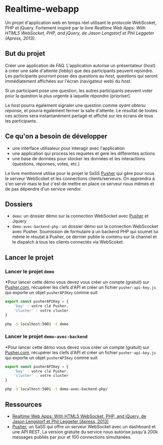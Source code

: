 # Realtime-webapp

Un projet d'application web en temps réel utilisant le protocole WebScoket, PHP et jQuery. Fortement inspiré par le livre *Realtime Web Apps: With HTML5 WebSocket, PHP, and jQuery, de Jason Lengstorf et Phil Leggeter (Apress, 2013)*.

## But du projet

Créer une application de FAQ. L'application autorise un présentateur (*host*) à créer une salle d'attente (*lobby*) que des participants peuvent rejoindre. Les participants pourront poser des *questions* au *host*, questions qui seront immédiatement affichées sur l'écran (navigateur web) du *host*. 

Si un participant pose une question, les autres participants peuvent voter pour la question la plus urgente à laquelle répondre (prioriser).

Le *host* pourra également signaler une question comme *ayant obtenu réponse*, et pourra également fermer la salle d'attente. Le résultat de toutes ces actions sera instantanément partagé et affiché sur les écrans de tous les participants.

## Ce qu'on a besoin de développer

- une interface utilisateur pour interagir avec l'application
- une application qui process les requetes et gere les differentes actions
- une base de données pour stocker les données et les interactions (questions, réponses, votes, etc.)

Le livre mentionné utilise pour le projet le SaSS [Pusher](https://pusher.com/) qui gère pour nous le serveur WebScoket et les connections clients/serveurs. On apprendra à s'en servir mais le but c'est de mettre en place ce serveur nous mêmes et de pas dépendre d'un service vendor.

## Dossiers

- `demo`: un dossier démo sur la connection WebSocket avec [Pusher](https://pusher.com/) et Jquery
- `demo-avec-backend-php` : un dossier démo sur la connection WebScocket avec Pusher. Soumission de formulaire à un backend PHP qui soumet lui même le résutat à Pusher, ce dernier publie le contenu sur la channel et le dispatch à tous les clients connectés via WebScoket.

## Lancer le projet



### Lancer le projet `demo`

*Pour lancer cette démo vous devez vous créer un compte (gratuit) sur [Pusher.com](https://pusher.com/), récupérer les clefs d'API et créer un fichier `pusher-api-key.js` qui exporte un objet `pusherAPIKey` comme suit

~~~javascript
export const pusherAPIKey = {
    'key' : votre clé Pusher,
    'cluster' : votre cluster
}
~~~


~~~bash
php -S localhost:5001 -t demo
~~~

### Lancer le projet `demo-avec-backend`

*Pour lancer cette démo vous devez vous créer un compte (gratuit) sur [Pusher.com](https://pusher.com/), récupérer les clefs d'API et créer un fichier `pusher-api-key.js` qui exporte un objet `pusherAPIKey` comme suit

~~~javascript
export const pusherAPIKey = {
    'key' : votre clé Pusher,
    'cluster' : votre cluster
}
~~~


~~~bash
php -S localhost:5001 -t demo-avec-backend-php/
~~~

## Ressources

- [Realtime Web Apps: With HTML5 WebSocket, PHP, and jQuery, de Jason Lengstorf et Phil Leggeter (Apress, 2013) ](https://learning.oreilly.com/library/view/realtime-web-apps/9781430246206/)
- [Pusher](https://pusher.com/), un SaSS qui offre un serveur WebSocket avec un dashboard et une API REST. La version gratuite du service nous autorise jusqu'à 200k messages publiés par jour et 100 connections simultanées.

